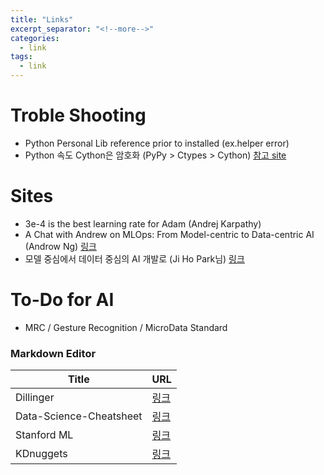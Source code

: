 ```yaml
---
title: "Links"
excerpt_separator: "<!--more-->"
categories:
  - link
tags:
  - link
---
```

# Troble Shooting
* Python Personal Lib reference prior to installed (ex.helper error)
* Python 속도 Cython은 암호화 (PyPy > Ctypes > Cython) [참고 site](http://mcchae.egloos.com/11152022)


# Sites
* 3e-4 is the best learning rate for Adam (Andrej Karpathy)
*  A Chat with Andrew on MLOps: From Model-centric to Data-centric AI (Androw Ng) [링크](https://youtu.be/06-AZXmwHjo)
*  모델 중심에서 데이터 중심의 AI 개발로 (Ji Ho Park님) [링크](https://jiho-ml.com/weekly-nlp-35/?fbclid=IwAR3l7nY24bHpedQ4cDQzueyqlwVW6m3XjWB22MwA6QN-_7uoEVz-B52rbPU)


# To-Do for AI
* MRC / Gesture Recognition / MicroData Standard


### Markdown Editor

| Title | URL |
| ------ | ------ |
| Dillinger | [링크](https://dillinger.io)|
| Data-Science-Cheatsheet | [링크](https://github.com/aaronwangy/Data-Science-Cheatsheet) |
|Stanford ML|[링크](https://stanford.edu/~shervine/teaching/)|
|KDnuggets|[링크](https://www.kdnuggets.com/)|
